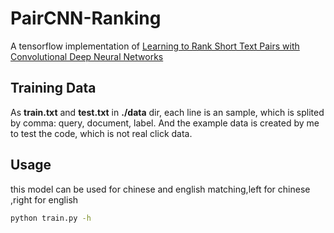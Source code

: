# PairCNN-Ranking
A tensorflow implementation of [Learning to Rank Short Text Pairs with Convolutional Deep Neural Networks](http://disi.unitn.it/~severyn/papers/sigir-2015-long.pdf)

## Training Data
As **train.txt** and **test.txt** in **./data** dir, each line is an sample, which is splited by comma: query, document, label. And the example data is created by me to test the code, which is not real click data.

## Usage
   this model can be used for chinese and english matching,left for chinese ,right for english 
```bash
python train.py -h
```
